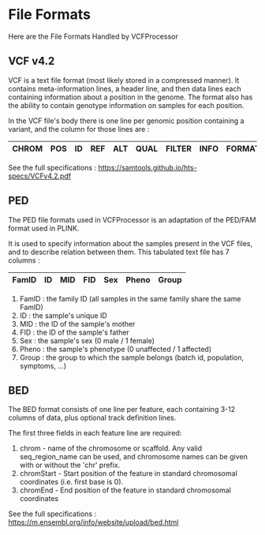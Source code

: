 # File Formats

Here are the File Formats Handled by VCFProcessor

## VCF v4.2

VCF is a text file format (most likely stored in a compressed manner). It contains meta-information lines, a header line, and then data lines each containing information about a position in the genome. The format also has the ability to contain genotype information on samples for each position.

In the VCF file's body there is one line per genomic position containing a variant, and the column for those lines are :

| CHROM | POS | ID | REF | ALT | QUAL | FILTER | INFO | FORMAT | Sample1 | Sample2 | ... | SampleN |
|-------|-----|----|-----|-----|------|--------|------|--------|---------|---------|-----|---------|

See the full specifications : https://samtools.github.io/hts-specs/VCFv4.2.pdf

## PED

The PED file formats used in VCFProcessor is an adaptation of the PED/FAM format used in PLINK.

It is used to specify information about the samples present in the VCF files, and to describe relation between them. This tabulated text file has 7 columns :

| FamID | ID | MID | FID | Sex | Pheno | Group |
|-------|----|-----|-----|-----|-------|-------|

1. FamID : the family ID (all samples in the same family share the same FamID)
2. ID : the sample's unique ID
3. MID : the ID of the sample's mother
4. FID : the ID of the sample's father
5. Sex : the sample's sex (0 male / 1 female)
6. Pheno : the sample's phenotype (0 unaffected / 1 affected)
7. Group : the group to which the sample belongs (batch id, population, symptoms, ...)

## BED

The BED format consists of one line per feature, each containing 3-12 columns of data, plus optional track definition lines.

The first three fields in each feature line are required:

1. chrom - name of the chromosome or scaffold. Any valid seq_region_name can be used, and chromosome names can be given with or without the 'chr' prefix.
2. chromStart - Start position of the feature in standard chromosomal coordinates (i.e. first base is 0).
3. chromEnd - End position of the feature in standard chromosomal coordinates

See the full specifications : https://m.ensembl.org/info/website/upload/bed.html